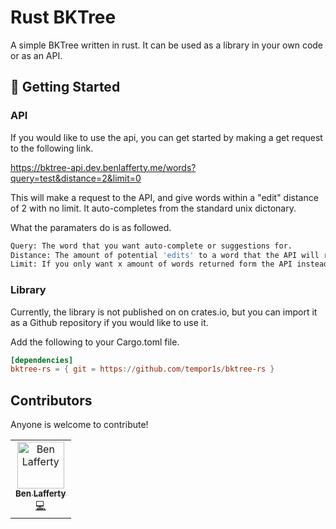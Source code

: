 # Rust BKTree

A simple BKTree written in rust. It can be used as a library in your own code or as an API.

## 🚀 Getting Started

### API

If you would like to use the api, you can get started by making a get request to the following link.

https://bktree-api.dev.benlafferty.me/words?query=test&distance=2&limit=0

This will make a request to the API, and give words within a "edit" distance of 2 with no limit. It auto-completes from the standard unix dictonary.

What the paramaters do is as followed.

```bash
Query: The word that you want auto-complete or suggestions for.
Distance: The amount of potential 'edits' to a word that the API will return.
Limit: If you only want x amount of words returned form the API instead of all of them.
```

### Library

Currently, the library is not published on on crates.io, but you can import it as a Github repository if you would like to use it.

Add the following to your Cargo.toml file.

```toml
[dependencies]
bktree-rs = { git = https://github.com/tempor1s/bktree-rs }
```

## Contributors

Anyone is welcome to contribute!

<table>
  <tr>
    <td align="center"><a href="https://github.com/tempor1s"><img src="https://avatars0.githubusercontent.com/u/29741401?s=460&u=1ca03db5bbb7046bab14f72b7d6e801b9b0ac6f0&v=4" width="75px;" alt="Ben Lafferty"/><br /><sub><b>Ben Lafferty</b></sub></a><br /><a href="https://github.com/tempor1s/msconsole/commits?author=tempor1s" title="Code">💻</a></td>
